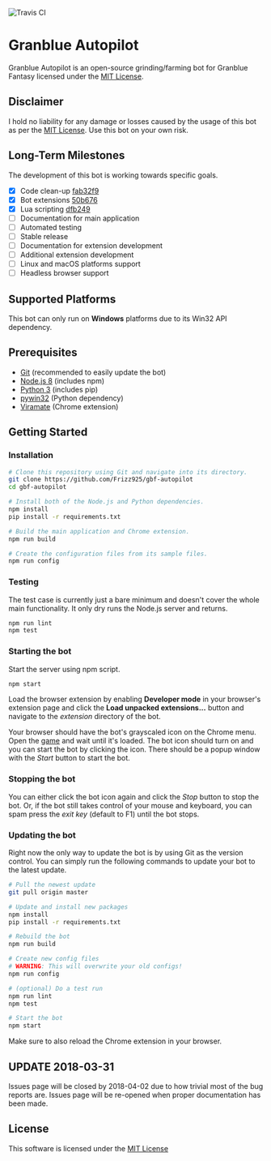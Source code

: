 ![Travis CI](https://travis-ci.org/Frizz925/gbf-autopilot.svg?branch=master)

# Granblue Autopilot
Granblue Autopilot is an open-source grinding/farming bot for Granblue Fantasy licensed under the [MIT License](LICENSE).

## Disclaimer
I hold no liability for any damage or losses caused by the usage of this bot as per the [MIT License](LICENSE). Use this bot on your own risk.

## Long-Term Milestones
The development of this bot is working towards specific goals.
- [x] Code clean-up [fab32f9](https://github.com/Frizz925/gbf-autopilot/commit/fab32f971617369f0cf6821785e93ec4592d07ba)
- [x] Bot extensions [50b676](https://github.com/Frizz925/gbf-autopilot/commit/50b6764870236880a367f53510279101915f677b)
- [x] Lua scripting [dfb249](https://github.com/Frizz925/gbf-autopilot-core/commit/dfb249eafe04196daee57cede2e59b733bd76f7f)
- [ ] Documentation for main application
- [ ] Automated testing
- [ ] Stable release
- [ ] Documentation for extension development
- [ ] Additional extension development
- [ ] Linux and macOS platforms support
- [ ] Headless browser support

## Supported Platforms
This bot can only run on **Windows** platforms due to its Win32 API dependency.

## Prerequisites
- [Git](https://git-scm.com/) (recommended to easily update the bot)
- [Node.js 8](https://nodejs.org/) (includes npm)
- [Python 3](https://www.python.org/downloads/) (includes pip)
- [pywin32](https://sourceforge.net/projects/pywin32/files/pywin32/) (Python dependency)
- [Viramate](https://chrome.google.com/webstore/detail/viramate/fgpokpknehglcioijejfeebigdnbnokj) (Chrome extension)

## Getting Started
### Installation
```sh
# Clone this repository using Git and navigate into its directory.
git clone https://github.com/Frizz925/gbf-autopilot
cd gbf-autopilot

# Install both of the Node.js and Python dependencies.
npm install
pip install -r requirements.txt

# Build the main application and Chrome extension.
npm run build

# Create the configuration files from its sample files.
npm run config
```

### Testing
The test case is currently just a bare minimum and doesn't cover the whole main functionality. It only dry runs the Node.js server and returns.
```sh
npm run lint
npm test
```

### Starting the bot
Start the server using npm script.
```sh
npm start
```

Load the browser extension by enabling **Developer mode** in your browser's extension page and click the **Load unpacked extensions...** button and navigate to the *extension* directory of the bot.

Your browser should have the bot's grayscaled icon on the Chrome menu. Open the [game](http://game.granbluefantasy.jp/) and wait until it's loaded. The bot icon should turn on and you can start the bot by clicking the icon. There should be a popup window with the *Start* button to start the bot.

### Stopping the bot
You can either click the bot icon again and click the *Stop* button to stop the bot. Or, if the bot still takes control of your mouse and keyboard, you can spam press the *exit key* (default to F1) until the bot stops.

### Updating the bot
Right now the only way to update the bot is by using Git as the version control. You can simply run the following commands to update your bot to the latest update.

```sh
# Pull the newest update
git pull origin master

# Update and install new packages
npm install
pip install -r requirements.txt

# Rebuild the bot
npm run build

# Create new config files
# WARNING: This will overwrite your old configs!
npm run config

# (optional) Do a test run
npm run lint
npm test

# Start the bot
npm start
```

Make sure to also reload the Chrome extension in your browser.

## UPDATE 2018-03-31
Issues page will be closed by 2018-04-02 due to how trivial most of the bug reports are. Issues page will be re-opened when proper documentation has been made.

## License
This software is licensed under the [MIT License](LICENSE)
